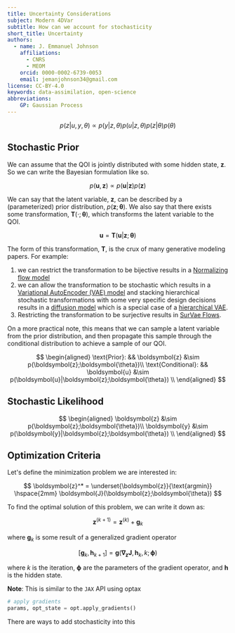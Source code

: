 ```yaml
---
title: Uncertainty Considerations
subject: Modern 4DVar
subtitle: How can we account for stochasticity
short_title: Uncertainty
authors:
  - name: J. Emmanuel Johnson
    affiliations:
      - CNRS
      - MEOM
    orcid: 0000-0002-6739-0053
    email: jemanjohnson34@gmail.com
license: CC-BY-4.0
keywords: data-assimilation, open-science
abbreviations:
    GP: Gaussian Process
---
```



$$
p(z|u,y,\theta) \propto p(y|z,\theta)p(u|z,\theta)p(z|\theta)p(\theta)
$$



## Stochastic Prior

We can assume that the QOI is jointly distributed with some hidden state, $\boldsymbol{z}$. So we can write the Bayesian formulation like so.

$$
p(\boldsymbol{u},\boldsymbol{z}) \propto
p(\boldsymbol{u}|\boldsymbol{z})p(\boldsymbol{z})
$$

We can say that the latent variable, $\boldsymbol{z}$, can be described by a (parameterized) prior distribution, $p(\boldsymbol{z};\boldsymbol{\theta})$. We also say that there exists some transformation, $\boldsymbol{T}(\cdot;\boldsymbol{\theta})$, which transforms the latent variable to the QOI.

$$
\boldsymbol{u} = 
\boldsymbol{T}(\boldsymbol{u}|\boldsymbol{z};\boldsymbol{\theta})
$$

The form of this transformation, $\boldsymbol{T}$, is the crux of many generative modeling papers. For example:

1. we can restrict the transformation to be bijective results in a [Normalizing flow model](https://lilianweng.github.io/posts/2018-10-13-flow-models/)
2. we can allow the transformation to be stochastic which results in a [Variational AutoEncoder (VAE) model](https://lilianweng.github.io/posts/2018-08-12-vae/) and stacking hierarchical stochastic transformations with some very specific design decisions results in a [diffusion model](https://lilianweng.github.io/posts/2021-07-11-diffusion-models/) which is a special case of a [hierarchical VAE](https://angusturner.github.io/generative_models/2021/06/29/diffusion-probabilistic-models-I.html).
4. Restricting the transformation to be surjective results in [SurVae Flows](https://arxiv.org/abs/2007.02731).

On a more practical note, this means that we can sample a latent variable from the prior distribution, and then propagate this sample through the conditional distribution to achieve a sample of our QOI.

$$
\begin{aligned}
\text{Prior}: && 
\boldsymbol{z} &\sim p(\boldsymbol{z};\boldsymbol{\theta})\\
\text{Conditional}: && 
\boldsymbol{u} &\sim 
p(\boldsymbol{u}|\boldsymbol{z};\boldsymbol{\theta}) \\
\end{aligned}
$$
 

## Stochastic Likelihood

$$
\begin{aligned}
\boldsymbol{z} &\sim p(\boldsymbol{z};\boldsymbol{\theta})\\
\boldsymbol{y} &\sim p(\boldsymbol{y}|\boldsymbol{z};\boldsymbol{\theta}) \\
\end{aligned}
$$


## Optimization Criteria

Let's define the minimization problem we are interested in:

$$
\boldsymbol{z}^* = \underset{\boldsymbol{z}}{\text{argmin}} \hspace{2mm}
\boldsymbol{J}(\boldsymbol{z};\boldsymbol{\theta})
$$

To find the optimal solution of this problem, we can write it down as:

$$
\boldsymbol{z}^{(k+1)} = \boldsymbol{z}^{(k)} + \boldsymbol{g}_k
$$

where $\boldsymbol{g}_k$ is some result of a generalized gradient operator

$$
[\boldsymbol{g}_k, \boldsymbol{h}_{k+1}] = \boldsymbol{g}(\boldsymbol{\nabla_z}\boldsymbol{J},\boldsymbol{h}_k, k; \boldsymbol{\phi})
$$

where $k$ is the iteration, $\boldsymbol{\phi}$ are the parameters of the gradient operator, and $\boldsymbol{h}$ is the hidden state.


**Note**: This is similar to the `JAX` API using optax

```python    
# apply gradients
params, opt_state = opt.apply_gradients()
```

There are ways to add stochasticity into this




